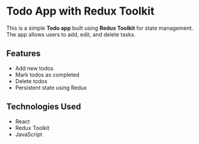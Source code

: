 # Todo App with Redux Toolkit

This is a simple **Todo app** built using **Redux Toolkit** for state management. The app allows users to add, edit, and delete tasks.

## Features
- Add new todos
- Mark todos as completed
- Delete todos
- Persistent state using Redux

## Technologies Used
- React
- Redux Toolkit
- JavaScript

